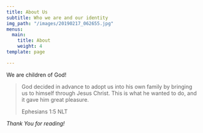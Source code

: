 ```yaml
---
title: About Us
subtitle: Who we are and our identity
img_path: "/images/20190217_062655.jpg"
menus:
  main:
    title: About
    weight: 4
template: page

---
```

We are children of God!

> God decided in advance to adopt us into his own family by bringing us to himself through Jesus Christ. This is what he wanted to do, and it gave him great pleasure.
>
> Ephesians 1:5 NLT

_Thank You for reading!_
